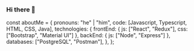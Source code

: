 ### Hi there 👋

const aboutMe = {
   pronouns: "he" | "him",
   code: [Javascript, Typescript, HTML, CSS, Java],
   technologies: {
      frontEnd: {
         js: ["React", "Redux"],
         css: ["Bootstrap", "Material UI"]
      },
      backEnd: {
         js: ["Node", "Express"]
      },
      databases: ["PostgreSQL", "Postman"],
   },
};

<!--
**Tatino12/tatino12** is a ✨ _special_ ✨ repository because its `README.md` (this file) appears on your GitHub profile.

Here are some ideas to get you started:

- 💬 Ask me about JavaScript, React, Redux, HTML, CSS, Node JS, Express, PostgreSQL, TypeScript, Sequelize...
- 📫 How to reach me: marianohuecke@hotmail.com 
- 😄 Pronouns: Tatino 

-->
